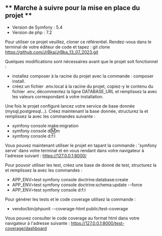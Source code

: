 ## ** Marche à suivre pour la mise en place du projet **

-   Version de Symfony : 5.4
-   Version de php : 7.2

Pour utiliser ce projet veuillez, cloner ce référentiel.
Rendez-vous dans le terminal de votre éditeur de code et tapez : git clone https://github.com/JrBka/JrBka_13_07_2023.git

Quelques modifications sont nécessaires avant que le projet soit fonctionnel :

-   installez composer à la racine du projet avec la commande : composer install.
-   créez un fichier .env.local à la racine du projet, copiez-y le contenu du fichier .env, décommentez la ligne DATABASE_URL et remplissez la avec les valeurs correspondant à votre installation.

Une fois le projet configuré lancez votre service de base donnée (mysql,postgresql...).
Créez maintenant la base donnée, structurez la et remplissez la avec les commandes suivante :

-   symfony console make:migration
-   symfony console d:m:m
-   symfony console d:f:l

Vous pouvez maintenant utiliser le projet en tapant la commande : 'symfony serve' dans votre terminal et en vous rendant dans votre navigateur à l'adresse suivant : https://127.0.0.1:8000/

Pour pouvoir utiliser les test, créez une base de donné de test, structurez la et remplissez la avec les commandes :

-   APP_ENV=test symfony console doctrine:database:create
-   APP_ENV=test symfony console doctrine:schema:update --force
-   APP_ENV=test symfony console d:f:l

Pour générer les tests et le code coverage utilisez la commande :

-   vendor/bin/phpunit --coverage-html public/test-coverage

Vous pouvez consulter le code coverage au format html dans votre navigateur à l'adresse suivante : https://127.0.0.1:8000/test-coverage/dashboard

